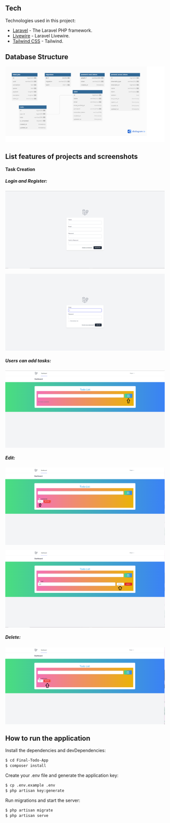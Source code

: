 ## Tech

Technologies used in this project:

* [Laravel](https://github.com/laravel/laravel) - The Laravel PHP framework.
* [Livewire](https://github.com/livewire/livewire) - Laravel Livewire.
* [Tailwind CSS](https://github.com/tailwindlabs/tailwindcss) - Tailwind.

## Database Structure

<p align="center">
  <img src="/img6.png">
</p>

## List features of projects and screenshots

#### Task Creation

##### Login and Register:
<p align="center">
  <img src="/img7.png">
  
</p>
<p align="center">
  <img src="/img8.png">
  
</p>

##### Users can add tasks:
<p align="center">
  <img src="/img1.png">
</p>

##### Edit:
<p align="center">
  <img src="/img2.png">
</p>
<p align="center">
  <img src="/img3.png">
</p>


##### Delete:
<p align="center">
  <img src="/img4.png">
</p>

## How to run the application
Install the dependencies and devDependencies:

```sh
$ cd Final-Todo-App
$ composer install
```

Create your .env file and generate the application key:

```sh
$ cp .env.example .env
$ php artisan key:generate
```

Run migrations and start the server:

```sh
$ php artisan migrate
$ php artisan serve
```